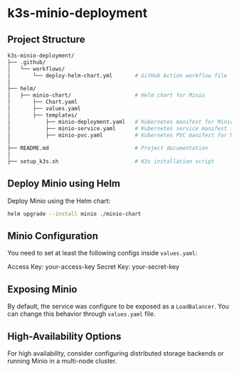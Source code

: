 # k3s-minio-deployment

## Project Structure

```bash
k3s-minio-deployment/
├── .github/
│   └── workflows/
│       └── deploy-helm-chart.yml       # GitHub Action workflow file
│
├── helm/
│   ├── minio-chart/                    # Helm chart for Minio
│       ├── Chart.yaml
│       ├── values.yaml
│       ├── templates/
│           ├── minio-deployment.yaml   # Kubernetes manifest for Minio
│           ├── minio-service.yaml      # Kubernetes service manifest for Minio
│           ├── minio-pvc.yaml          # Kubernetes PVC manifest for Minio
│
├── README.md                           # Project documentation
│
├── setup_k3s.sh                        # K3s installation script
```

## Deploy Minio using Helm

Deploy Minio using the Helm chart:

```bash
helm upgrade --install minio ./minio-chart
```

## Minio Configuration

You need to set at least the following configs inside ```values.yaml```:

Access Key: your-access-key
Secret Key: your-secret-key

## Exposing Minio

By default, the service was configure to be exposed as a ```LoadBalancer```. You can change this behavior through ```values.yaml``` file.

## High-Availability Options

For high availability, consider configuring distributed storage backends or running Minio in a multi-node cluster.
